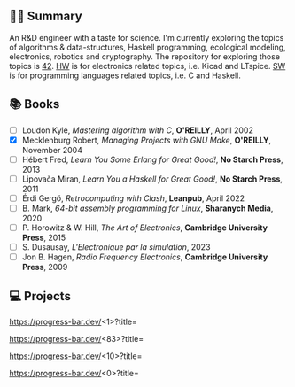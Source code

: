 ## :technologist: Summary 

An R&D engineer with a taste for science. I'm currently exploring the topics of algorithms & data-structures, Haskell programming, ecological modeling, electronics, robotics and cryptography. The repository for exploring those topics is [42](https://github.com/nimisbert/42). [HW](https://github.com/nimisbert/42/tree/main/HW) is for electronics related topics, i.e. Kicad and LTspice. [SW](https://github.com/nimisbert/42/tree/main/SW) is for programming languages related topics, i.e. C and Haskell.

## :books: Books

- [ ] Loudon Kyle, _Mastering algorithm with C_, __O'REILLY__, April 2002
- [X] Mecklenburg Robert, _Managing Projects with GNU Make_, __O'REILLY__, November 2004
- [ ] Hébert Fred, _Learn You Some Erlang for Great Good!_, __No Starch Press__, 2013
- [ ] Lipovača Miran, _Learn You a Haskell for Great Good!_, __No Starch Press__, 2011
- [ ] Érdi Gergő, _Retrocomputing with Clash_, __Leanpub__, April 2022
- [ ] B. Mark, _64-bit assembly programming for Linux_, __Sharanych Media__, 2020
- [ ] P. Horowitz & W. Hill, _The Art of Electronics_, __Cambridge University Press__, 2015
- [ ] S. Dusausay, _L'Electronique par la simulation_, 2023
- [ ] Jon B. Hagen, _Radio Frequency Electronics_, __Cambridge University Press__, 2009

## :computer: Projects

https://progress-bar.dev/<1>?title=<Petri dish in Haskell>

https://progress-bar.dev/<83>?title=<Cryptography Algorithms in C>

https://progress-bar.dev/<10>?title=<Wifibot>

https://progress-bar.dev/<0>?title=<Ladder Network Solver in C>
